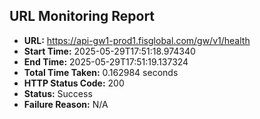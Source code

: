 ## URL Monitoring Report

- **URL:** https://api-gw1-prod1.fisglobal.com/gw/v1/health
- **Start Time:** 2025-05-29T17:51:18.974340
- **End Time:** 2025-05-29T17:51:19.137324
- **Total Time Taken:** 0.162984 seconds
- **HTTP Status Code:** 200
- **Status:** Success
- **Failure Reason:** N/A
